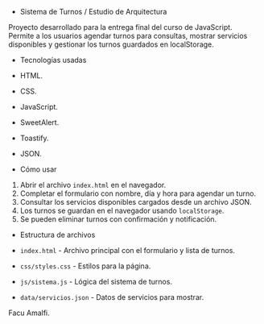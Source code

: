- Sistema de Turnos / Estudio de Arquitectura

Proyecto desarrollado para la entrega final del curso de JavaScript.  
Permite a los usuarios agendar turnos para consultas, mostrar servicios disponibles y gestionar los turnos guardados en localStorage.

- Tecnologías usadas

- HTML. 
- CSS. 
- JavaScript.  
- SweetAlert. 
- Toastify.
- JSON. 

- Cómo usar

1. Abrir el archivo `index.html` en el navegador.  
2. Completar el formulario con nombre, día y hora para agendar un turno.  
3. Consultar los servicios disponibles cargados desde un archivo JSON.  
4. Los turnos se guardan en el navegador usando `localStorage`.  
5. Se pueden eliminar turnos con confirmación y notificación.

- Estructura de archivos

- `index.html` - Archivo principal con el formulario y lista de turnos.  
- `css/styles.css` - Estilos para la página.  
- `js/sistema.js` - Lógica del sistema de turnos.  
- `data/servicios.json` - Datos de servicios para mostrar.

Facu Amalfi.
